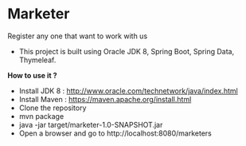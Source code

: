 # Marketer
Register any one that want to work with us

* This project is built using Oracle JDK 8, Spring Boot, Spring Data, Thymeleaf.

**How to use it ?**

- Install JDK 8 : http://www.oracle.com/technetwork/java/index.html
- Install Maven : https://maven.apache.org/install.html
- Clone the repository
- mvn package
- java -jar target/marketer-1.0-SNAPSHOT.jar
- Open a browser and go to http://localhost:8080/marketers

